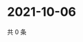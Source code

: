 # 2021-10-06

共 0 条

<!-- BEGIN WEIBO -->
<!-- 最后更新时间 Wed Oct 06 2021 16:10:11 GMT+0800 (China Standard Time) -->

<!-- END WEIBO -->
